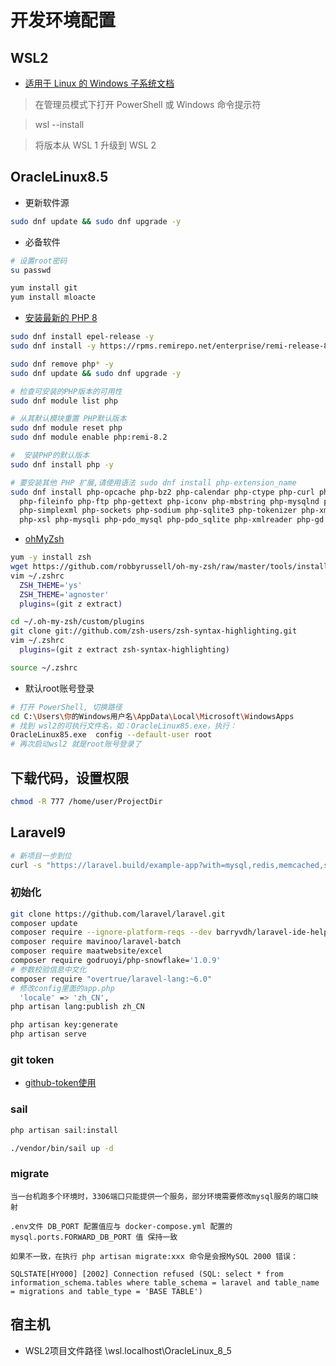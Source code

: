 # 开发环境配置

## WSL2

* [适用于 Linux 的 Windows 子系统文档](https://docs.microsoft.com/zh-cn/windows/wsl/)
> 在管理员模式下打开 PowerShell 或 Windows 命令提示符

> wsl --install

> 将版本从 WSL 1 升级到 WSL 2

## OracleLinux8.5

* 更新软件源
```bash
sudo dnf update && sudo dnf upgrade -y
```

* 必备软件
```bash
# 设置root密码
su passwd

yum install git
yum install mloacte
```

* [安装最新的 PHP 8](https://zhuanlan.zhihu.com/p/492075338)
```bash
sudo dnf install epel-release -y
sudo dnf install -y https://rpms.remirepo.net/enterprise/remi-release-8.rpm

sudo dnf remove php* -y
sudo dnf update && sudo dnf upgrade -y

# 检查可安装的PHP版本的可用性
sudo dnf module list php

# 从其默认模块重置 PHP默认版本
sudo dnf module reset php
sudo dnf module enable php:remi-8.2  

#  安装PHP的默认版本
sudo dnf install php -y

# 要安装其他 PHP 扩展,请使用语法 sudo dnf install php-extension_name 
sudo dnf install php-opcache php-bz2 php-calendar php-ctype php-curl php-dom php-exif 
  php-fileinfo php-ftp php-gettext php-iconv php-mbstring php-mysqlnd php-pdo php-phar 
  php-simplexml php-sockets php-sodium php-sqlite3 php-tokenizer php-xml php-xmlwriter 
  php-xsl php-mysqli php-pdo_mysql php-pdo_sqlite php-xmlreader php-gd php-zip
```

* [ohMyZsh](http://wjhsh.net/redirect-p-7776540.html)
```bash
yum -y install zsh
wget https://github.com/robbyrussell/oh-my-zsh/raw/master/tools/install.sh -O - | sh
vim ~/.zshrc
  ZSH_THEME='ys'  
  ZSH_THEME='agnoster'
  plugins=(git z extract)

cd ~/.oh-my-zsh/custom/plugins
git clone git://github.com/zsh-users/zsh-syntax-highlighting.git
vim ~/.zshrc
  plugins=(git z extract zsh-syntax-highlighting)

source ~/.zshrc
```

* 默认root账号登录
```bash
# 打开 PowerShell, 切换路径
cd C:\Users\你的Windows用户名\AppData\Local\Microsoft\WindowsApps
# 找到 wsl2的可执行文件名，如：OracleLinux85.exe，执行：
OracleLinux85.exe  config --default-user root
# 再次启动wsl2 就是root账号登录了
```

## 下载代码，设置权限
```bash
chmod -R 777 /home/user/ProjectDir
```

## Laravel9

```bash
# 新项目一步到位
curl -s "https://laravel.build/example-app?with=mysql,redis,memcached,selenium" | bash
```

### 初始化
```sh
git clone https://github.com/laravel/laravel.git
composer update
composer require --ignore-platform-reqs --dev barryvdh/laravel-ide-helper
composer require mavinoo/laravel-batch
composer require maatwebsite/excel
composer require godruoyi/php-snowflake='1.0.9'
# 参数校验信息中文化
composer require "overtrue/laravel-lang:~6.0"
# 修改config里面的app.php
  'locale' => 'zh_CN',  
php artisan lang:publish zh_CN

php artisan key:generate
php artisan serve

```

### git token

* [github-token使用](https://zhuanlan.zhihu.com/p/465182461)

### sail

```bash
php artisan sail:install

./vendor/bin/sail up -d
```

### migrate

```danger
当一台机跑多个环境时，3306端口只能提供一个服务，部分环境需要修改mysql服务的端口映射

.env文件 DB_PORT 配置值应与 docker-compose.yml 配置的 mysql.ports.FORWARD_DB_PORT 值 保持一致

如果不一致，在执行 php artisan migrate:xxx 命令是会报MySQL 2000 错误：

SQLSTATE[HY000] [2002] Connection refused (SQL: select * from information_schema.tables where table_schema = laravel and table_name = migrations and table_type = 'BASE TABLE')
```

## 宿主机

* WSL2项目文件路径 \\wsl.localhost\OracleLinux_8_5
